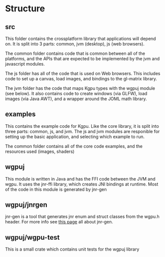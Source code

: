 # Structure

## src

This folder contains the crossplatform library that applications will depend on.
It is split into 3 parts: common, jvm (desktop), js (web browsers).

The common folder contains code that is common between all of the platforms, and
the APIs that are expected to be implemented by the jvm and javascript modules.

The js folder has all of the code that is used on Web browsers. This includes code to set
up a canvas, load images, and bindings to the gl-matrix library.

The jvm folder has the code that maps Kgpu types with the wgpuj module (see below). It also
contains code to create windows (via GLFW), load images (via Java AWT), and a wrapper around the JOML math library.

## examples

This contains the example code for Kgpu. Like the core library, it is split into three parts: common, js, and jvm.
The js and jvm modules are responible for setting up the basic application, and selecting which example to run.

The common folder contains all of the core code examples, and the resources used (images, shaders)

## wgpuj

This module is written in Java and has the FFI code between the JVM and wgpu. It uses the jnr-ffi library,
which creates JNI bindings at runtime. Most of the code in this module is generated by jnr-gen

## wgpuj/jnrgen

jnr-gen is a tool that generates jnr enum and struct classes from the wgpu.h header. For more info see
[this page](jnrgen.md) all about jnr-gen.

## wgpuj/wgpu-test

This is a small crate which contains unit tests for the wgpuj library